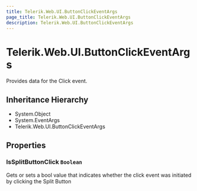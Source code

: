 ```yaml
---
title: Telerik.Web.UI.ButtonClickEventArgs
page_title: Telerik.Web.UI.ButtonClickEventArgs
description: Telerik.Web.UI.ButtonClickEventArgs
---
```


# Telerik.Web.UI.ButtonClickEventArgs

Provides data for the Click event.

## Inheritance Hierarchy

* System.Object
* System.EventArgs
* Telerik.Web.UI.ButtonClickEventArgs

## Properties

###  IsSplitButtonClick `Boolean`

Gets or sets a bool value that indicates whether the click event was initiated by clicking the Split Button

